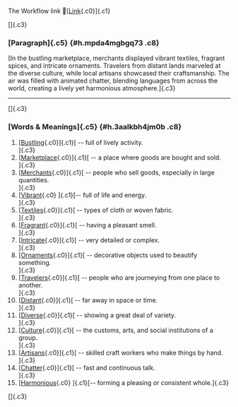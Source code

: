 The Workflow link
👏[[Link](https://www.google.com/url?q=http://www.google.com&sa=D&source=editors&ust=1756488388941054&usg=AOvVaw1ZEOGoHHJ9UdgX_u3_Psfa){.c0}]{.c1}

[]{.c3}

### [Paragraph]{.c5} {#h.mpda4mgbgq73 .c8}

[In the bustling marketplace, merchants displayed vibrant textiles,
fragrant spices, and intricate ornaments. Travelers from distant lands
marveled at the diverse culture, while local artisans showcased their
craftsmanship. The air was filled with animated chatter, blending
languages from across the world, creating a lively yet harmonious
atmosphere.]{.c3}

------------------------------------------------------------------------

[]{.c3}

### [Words & Meanings]{.c5} {#h.3aalkbh4jm0b .c8}

1.  [[Bustling](https://www.google.com/url?q=http://www.google.com&sa=D&source=editors&ust=1756488388943466&usg=AOvVaw02RGq8aDUpT7ktVSBdd7c5){.c0}]{.c1}[ --
    full of lively activity.\
    ]{.c3}
2.  [[Marketplace](https://www.google.com/url?q=http://www.google.com&sa=D&source=editors&ust=1756488388943957&usg=AOvVaw2Rhba2qb1J2z5qAUPGpyGa){.c0}]{.c1}[ --
    a place where goods are bought and sold.\
    ]{.c3}
3.  [[Merchants](https://www.google.com/url?q=http://www.google.com&sa=D&source=editors&ust=1756488388944373&usg=AOvVaw06egjOnqOMbcURXxEeFlwu){.c0}]{.c1}[ --
    people who sell goods, especially in large quantities.\
    ]{.c3}
4.  [[Vibrant](https://www.google.com/url?q=http://www.google.com&sa=D&source=editors&ust=1756488388944815&usg=AOvVaw29RfMbKbLedPXZUehyJQWe){.c0}
    ]{.c1}[-- full of life and energy.\
    ]{.c3}
5.  [[Textiles](https://www.google.com/url?q=http://www.google.com&sa=D&source=editors&ust=1756488388945128&usg=AOvVaw3qul6Jju2mWxJbwlQCVkf7){.c0}]{.c1}[ --
    types of cloth or woven fabric.\
    ]{.c3}
6.  [[Fragrant](https://www.google.com/url?q=http://www.google.com&sa=D&source=editors&ust=1756488388945568&usg=AOvVaw2WEw0-yqiI3MVkAr1tACNp){.c0}]{.c1}[ --
    having a pleasant smell.\
    ]{.c3}
7.  [[Intricate](https://www.google.com/url?q=http://www.google.com&sa=D&source=editors&ust=1756488388945970&usg=AOvVaw3pmXypswlgyn5PAGcHs1Zc){.c0}]{.c1}[ --
    very detailed or complex.\
    ]{.c3}
8.  [[Ornaments](https://www.google.com/url?q=http://www.google.com&sa=D&source=editors&ust=1756488388946319&usg=AOvVaw1N1t7OZjRkfeAxXhjfDlxZ){.c0}]{.c1}[ --
    decorative objects used to beautify something.\
    ]{.c3}
9.  [[Travelers](https://www.google.com/url?q=http://www.google.com&sa=D&source=editors&ust=1756488388946772&usg=AOvVaw2EfiOorWY3xOsanT4T5B-T){.c0}]{.c1}[ --
    people who are journeying from one place to another.\
    ]{.c3}
10. [[Distant](https://www.google.com/url?q=http://www.google.com&sa=D&source=editors&ust=1756488388947223&usg=AOvVaw2eNcBAgM9dWTcoP3Zkjt7G){.c0}]{.c1}[ --
    far away in space or time.\
    ]{.c3}
11. [[Diverse](https://www.google.com/url?q=http://www.google.com&sa=D&source=editors&ust=1756488388947606&usg=AOvVaw0JHJKuNJN2N8_hD7c5Rg3g){.c0}]{.c1}[ --
    showing a great deal of variety.\
    ]{.c3}
12. [[Culture](https://www.google.com/url?q=http://www.google.com&sa=D&source=editors&ust=1756488388947995&usg=AOvVaw0jYYHg0oHDBE7g-blU1ZCZ){.c0}]{.c1}[ --
    the customs, arts, and social institutions of a group.\
    ]{.c3}
13. [[Artisans](https://www.google.com/url?q=http://www.google.com&sa=D&source=editors&ust=1756488388948477&usg=AOvVaw2zQ65hbwgXnfPQyaxYgVbx){.c0}]{.c1}[ --
    skilled craft workers who make things by hand.\
    ]{.c3}
14. [[Chatter](https://www.google.com/url?q=http://www.google.com&sa=D&source=editors&ust=1756488388948918&usg=AOvVaw2CVvh2atlePNvf2j07FWIy){.c0}]{.c1}[ --
    fast and continuous talk.\
    ]{.c3}
15. [[Harmonious](https://www.google.com/url?q=http://www.google.com&sa=D&source=editors&ust=1756488388949361&usg=AOvVaw2hgjqNezPX33WgkLRsC7Nd){.c0}
    ]{.c1}[-- forming a pleasing or consistent whole.]{.c3}

[]{.c3}
